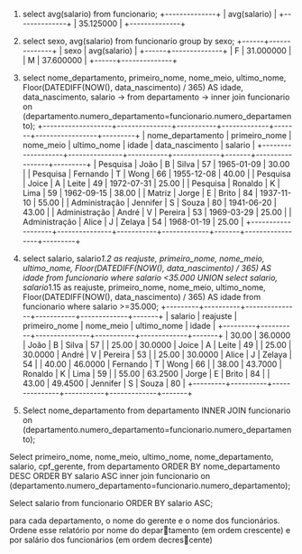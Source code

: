 1. select avg(salario) from funcionario;
+--------------+
| avg(salario) |
+--------------+
|    35.125000 |
+--------------+

2. select sexo, avg(salario) from funcionario group by sexo;
+------+--------------+
| sexo | avg(salario) |
+------+--------------+
| F    |    31.000000 |
| M    |    37.600000 |
+------+--------------+

3. select nome_departamento, primeiro_nome, nome_meio, ultimo_nome, Floor(DATEDIFF(NOW(), data_nascimento) / 365) AS idade, data_nascimento, salario
    ->     from departamento 
    ->     inner join funcionario on (departamento.numero_departamento=funcionario.numero_departamento);
+-------------------+---------------+-----------+-------------+-------+-----------------+---------+
| nome_departamento | primeiro_nome | nome_meio | ultimo_nome | idade | data_nascimento | salario |
+-------------------+---------------+-----------+-------------+-------+-----------------+---------+
| Pesquisa          | João          | B         | Silva       |    57 | 1965-01-09      |   30.00 |
| Pesquisa          | Fernando      | T         | Wong        |    66 | 1955-12-08      |   40.00 |
| Pesquisa          | Joice         | A         | Leite       |    49 | 1972-07-31      |   25.00 |
| Pesquisa          | Ronaldo       | K         | Lima        |    59 | 1962-09-15      |   38.00 |
| Matriz            | Jorge         | E         | Brito       |    84 | 1937-11-10      |   55.00 |
| Administração     | Jennifer      | S         | Souza       |    80 | 1941-06-20      |   43.00 |
| Administração     | André         | V         | Pereira     |    53 | 1969-03-29      |   25.00 |
| Administração     | Alice         | J         | Zelaya      |    54 | 1968-01-19      |   25.00 |
+-------------------+---------------+-----------+-------------+-------+-----------------+---------+


4. select salario,  salario*1.2 as reajuste, primeiro_nome, nome_meio, ultimo_nome, Floor(DATEDIFF(NOW(), data_nascimento) / 365) AS idade
    from funcionario
    where salario <35.000
    UNION
    select salario,  salario*1.15 as reajuste, primeiro_nome, nome_meio, ultimo_nome, Floor(DATEDIFF(NOW(), data_nascimento) / 365) AS idade
    from funcionario
    where salario >=35.000;
+---------+----------+---------------+-----------+-------------+-------+
| salario | reajuste | primeiro_nome | nome_meio | ultimo_nome | idade |
+---------+----------+---------------+-----------+-------------+-------+
|   30.00 |  36.0000 | João          | B         | Silva       |    57 |
|   25.00 |  30.0000 | Joice         | A         | Leite       |    49 |
|   25.00 |  30.0000 | André         | V         | Pereira     |    53 |
|   25.00 |  30.0000 | Alice         | J         | Zelaya      |    54 |
|   40.00 |  46.0000 | Fernando      | T         | Wong        |    66 |
|   38.00 |  43.7000 | Ronaldo       | K         | Lima        |    59 |
|   55.00 |  63.2500 | Jorge         | E         | Brito       |    84 |
|   43.00 |  49.4500 | Jennifer      | S         | Souza       |    80 |
+---------+----------+---------------+-----------+-------------+-------+


5. Select nome_departamento 
from departamento 
INNER JOIN funcionario on (departamento.numero_departamento=funcionario.numero_departamento);

Select primeiro_nome, nome_meio, ultimo_nome, nome_departamento, salario, cpf_gerente,
from departamento 
ORDER BY nome_departamento DESC
ORDER BY salario ASC
inner join funcionario on (departamento.numero_departamento=funcionario.numero_departamento);

Select salario 
from funcionario
ORDER BY salario ASC;

para cada departamento, o nome
do gerente e o nome dos funcionários. Ordene esse relatório por nome do departamento (em ordem crescente) e por salário dos funcionários (em ordem decrescente)











